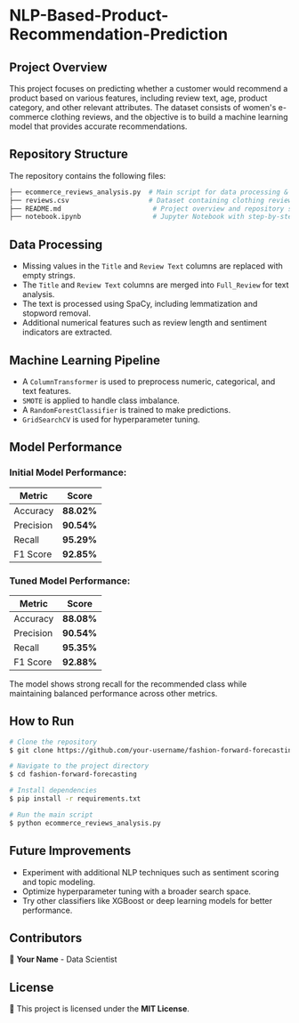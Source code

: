 # NLP-Based-Product-Recommendation-Prediction
## Project Overview

This project focuses on predicting whether a customer would recommend a product based on various features, including review text, age, product category, and other relevant attributes. The dataset consists of women's e-commerce clothing reviews, and the objective is to build a machine learning model that provides accurate recommendations.

## Repository Structure

The repository contains the following files:

```bash
├── ecommerce_reviews_analysis.py  # Main script for data processing & model training
├── reviews.csv                    # Dataset containing clothing reviews
├── README.md                       # Project overview and repository structure
├── notebook.ipynb                  # Jupyter Notebook with step-by-step analysis
```

## Data Processing

- Missing values in the `Title` and `Review Text` columns are replaced with empty strings.
- The `Title` and `Review Text` columns are merged into `Full_Review` for text analysis.
- The text is processed using SpaCy, including lemmatization and stopword removal.
- Additional numerical features such as review length and sentiment indicators are extracted.

## Machine Learning Pipeline

- A `ColumnTransformer` is used to preprocess numeric, categorical, and text features.
- `SMOTE` is applied to handle class imbalance.
- A `RandomForestClassifier` is trained to make predictions.
- `GridSearchCV` is used for hyperparameter tuning.

## Model Performance

### Initial Model Performance:

| Metric        | Score  |
|--------------|--------|
| Accuracy     | **88.02%** |
| Precision    | **90.54%** |
| Recall       | **95.29%** |
| F1 Score     | **92.85%** |

### Tuned Model Performance:

| Metric        | Score  |
|--------------|--------|
| Accuracy     | **88.08%** |
| Precision    | **90.54%** |
| Recall       | **95.35%** |
| F1 Score     | **92.88%** |

The model shows strong recall for the recommended class while maintaining balanced performance across other metrics.

## How to Run

```bash
# Clone the repository
$ git clone https://github.com/your-username/fashion-forward-forecasting.git

# Navigate to the project directory
$ cd fashion-forward-forecasting

# Install dependencies
$ pip install -r requirements.txt

# Run the main script
$ python ecommerce_reviews_analysis.py
```

## Future Improvements

- Experiment with additional NLP techniques such as sentiment scoring and topic modeling.
- Optimize hyperparameter tuning with a broader search space.
- Try other classifiers like XGBoost or deep learning models for better performance.

## Contributors

👤 **Your Name** - Data Scientist

## License

📝 This project is licensed under the **MIT License**.

